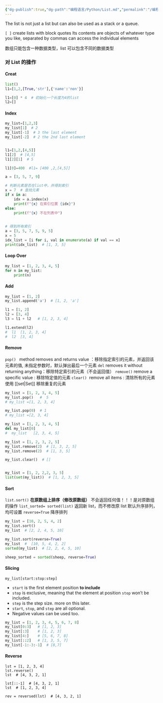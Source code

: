 ```yaml
---
{"dg-publish":true,"dg-path":"编程语言/Python/List.md","permalink":"/编程语言/Python/List/","dgPassFrontmatter":true,"noteIcon":"","created":"2024-05-21T15:20:27.864+08:00","updated":"2025-07-28T14:02:15.582+08:00"}
---
```



The list is not just a list but can also be used as a stack or a queue.

`[ ]`    create lists with block quotes 
Its contents are objects of whatever type you like, separated by commas
can access the individual elements

数组只能包含一种数据类型，list 可以包含不同的数据类型

### 对 List 的操作
#### Creat  
```python
list()
l1=[1,2,[True,'str'],{'name':'non'}]

l1=[0] * 4  # 初始化一个长度为4的list
l2=[]
```


#### Index 
```python
my_list=[1,2,3]
my_list[1]  # 2 
my_list[-1]  # 3 the last element   
my_list[-2]  # 2 the 2nd last element


l1=[1,2,[4,5]]
l1[2]  # [4,5]
l1[2][1]  # 5 

l1[0]=400  #l1= [400 ,2,[4,5]]
```

```python
a = [3, 5, 7, 9]

# 判断元素是否在list中，并得到索引
x = 7  # 查找元素
if x in a:
    idx = a.index(x)
    print(f"{x} 在索引位置 {idx}")
else:
    print(f"{x} 不在列表中")
    
    
# 得到所有索引
a = [3, 5, 7, 5, 9, 5]
x = 5
idx_list = [i for i, val in enumerate(a) if val == x]
print(idx_list)  # [1, 3, 5]
```

#### Loop Over 
```python
my_list = [1, 2, 3, 4, 5]
for n in my_list:
	print(n)
```

#### Add
```python
my_list = [1, 2] 
my_list.append('a')  # [1, 2, 'a']

l1 = [1, 2]
l2 = [3, 4]
l3 = l1 + l2   # [1, 2, 3, 4]

l1.extend(l2)
#  l1  [1, 2, 3, 4]
#  l2  [3, 4]
```

#### Remove 
`pop() ` method removes and returns value ：移除指定索引的元素，并返回该元素的值, 未指定参数时，默认弹出最后一个元素
`del` removes it without returning anything：移除特定索引的元素（不会返回值）
`remove()`  remove a specific value : 移除特定值的元素
`clear()`   remove all items : 清除所有的元素 
使用 [[set\|Set]]  移除重复的元素 

```python
my_list = [1, 2, 3, 4, 5] 
my_list.pop()   #  5 
# my_list =[1, 2, 3, 4] 

my_list.pop(0)  # 1 
# my_list =[2, 3, 4] 

my_list = [1, 2, 3, 4, 5]
del my_list[0]
#  my_list   [2, 3, 4, 5]

my_list = [1, 2, 3, 2, 5]
my_list.remove(2)  # [1, 3, 2, 5]
my_list.remove(2)  # [1, 3, 5]

my_list.clear()  # []


my_list = [1, 2, 2,2, 3, 5] 
list(set(my_list))  # [1, 2, 3, 5]
```
#### Sort 
`list.sort()`    **在原数组上排序（修改原数组）**  不会返回任何值！！！是对原数组的操作
`list_sorted= sorted(list)`  返回新 list，而不修改原 list
默认升序排列，均可设置 `reverse=True`   降序排列

```python 
my_list = [10, 2, 5, 4, 2] 
my_list.sort() 
my_list  # [2, 2, 4, 5, 10] 

my_list.sort(reverse=True)
my_list  #  [10, 5, 4, 2, 2] 
sorted(my_list)  # [2, 2, 4, 5, 10]

sheep_sorted = sorted(sheep, reverse=True)
```

#### Slicing 
```
my_list[start:stop:step]
```

- `start` is the first element position **to include**
- `stop` is exclusive, meaning that the element at position `stop` won’t be included.
- `step` is the step size. more on this later.
- `start`, `stop`, and `step` are all optional.
- Negative values can be used too. 

```python 
my_list = [1, 2, 3, 4, 5, 6, 7, 8] 
my_list[0:3]   # [1, 2, 3] 
my_list[:3]    # [1, 2, 3] 
my_list[4:]    # [5, 6, 7, 8]
my_list[::2]   # [1, 3, 5, 7]
my_list[-1:-3:-1]  # [8,7]
```

#### Reverse 
```
lst = [1, 2, 3, 4] 
lst.reverse() 
lst  # [4, 3, 2, 1] 

lst[::-1]  # [4, 3, 2, 1] 
lst  # [1, 2, 3, 4]  

rev = reversed(lst)  # [4, 3, 2, 1] 
```

